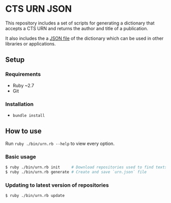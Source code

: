 # CTS URN JSON

This repository includes a set of scripts for generating a dictionary
that accepts a CTS URN and returns the author and title of a publication.

It also includes the a [JSON file](./urn.json) of the dictionary which
can be used in other libraries or applications.

## Setup

### Requirements

* Ruby ~2.7
* Git

### Installation

* `bundle install`

## How to use

Run `ruby ./bin/urn.rb --help` to view every option.

### Basic usage

```bash
$ ruby ./bin/urn.rb init     # Download repositories used to find texts and URNs
$ ruby ./bin/urn.rb generate # Create and save `urn.json` file
```

### Updating to latest version of repositories

```bash
$ ruby ./bin/urn.rb update
```
